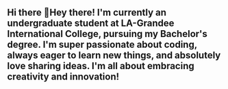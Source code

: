## Hi there 👋Hey there! I'm currently an undergraduate student at LA-Grandee International College, pursuing my Bachelor's degree. I'm super passionate about coding, always eager to learn new things, and absolutely love sharing ideas. I'm all about embracing creativity and innovation!

<!--
**ShitalDhakal/ShitalDhakal** is a ✨ _special_ ✨ repository because its `README.md` (this file) appears on your GitHub profile.



-->
